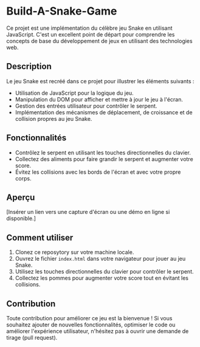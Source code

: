 # Build-A-Snake-Game

Ce projet est une implémentation du célèbre jeu Snake en utilisant JavaScript. C'est un excellent point de départ pour comprendre les concepts de base du développement de jeux en utilisant des technologies web.

## Description

Le jeu Snake est recréé dans ce projet pour illustrer les éléments suivants :

- Utilisation de JavaScript pour la logique du jeu.
- Manipulation du DOM pour afficher et mettre à jour le jeu à l'écran.
- Gestion des entrées utilisateur pour contrôler le serpent.
- Implémentation des mécanismes de déplacement, de croissance et de collision propres au jeu Snake.

## Fonctionnalités

- Contrôlez le serpent en utilisant les touches directionnelles du clavier.
- Collectez des aliments pour faire grandir le serpent et augmenter votre score.
- Évitez les collisions avec les bords de l'écran et avec votre propre corps.

## Aperçu

[Insérer un lien vers une capture d'écran ou une démo en ligne si disponible.]

## Comment utiliser

1. Clonez ce reposytory sur votre machine locale.
2. Ouvrez le fichier `index.html` dans votre navigateur pour jouer au jeu Snake.
3. Utilisez les touches directionnelles du clavier pour contrôler le serpent.
4. Collectez les pommes pour augmenter votre score tout en évitant les collisions.

## Contribution

Toute contribution pour améliorer ce jeu est la bienvenue ! Si vous souhaitez ajouter de nouvelles fonctionnalités, optimiser le code ou améliorer l'expérience utilisateur, n'hésitez pas à ouvrir une demande de tirage (pull request).




